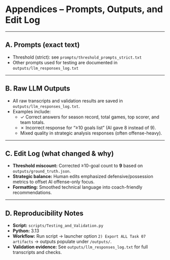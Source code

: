 # Appendices – Prompts, Outputs, and Edit Log

---

## A. Prompts (exact text)
- Threshold (strict): see `prompts/threshold_prompts_strict.txt`
- Other prompts used for testing are documented in `outputs/llm_responses_log.txt`

---

## B. Raw LLM Outputs
- All raw transcripts and validation results are saved in `outputs/llm_responses_log.txt`.
- Examples include:
  - ✓ Correct answers for season record, total games, top scorer, and team totals.
  - ✗ Incorrect response for “≥10 goals list” (AI gave 8 instead of 9).
  - Mixed quality in strategic analysis responses (often offense-heavy).

---

## C. Edit Log (what changed & why)
- **Threshold miscount:** Corrected ≥10-goal count to **9** based on `outputs/ground_truth.json`.  
- **Strategic balance:** Human edits emphasized defensive/possession metrics to offset AI offense-only focus.  
- **Formatting:** Smoothed technical language into coach-friendly recommendations.  

---

## D. Reproducibility Notes
- **Script:** `scripts/Testing_and_Validation.py`  
- **Python:** 3.13  
- **Workflow:** Run script → launcher option `2) Export ALL Task 07 artifacts` → outputs populate under `/outputs/`.  
- **Validation evidence:** See `outputs/llm_responses_log.txt` for full transcripts and checks.  
